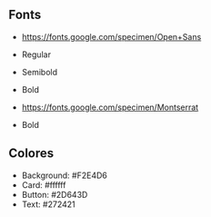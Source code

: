 ## Fonts

- https://fonts.google.com/specimen/Open+Sans
- Regular
- Semibold
- Bold

- https://fonts.google.com/specimen/Montserrat
- Bold

## Colores

- Background: #F2E4D6
- Card: #ffffff
- Button: #2D643D
- Text: #272421
